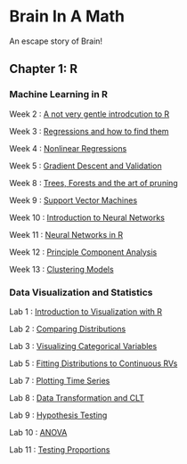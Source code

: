 # Brain In A Math

An escape story of Brain!

## Chapter 1: R

### Machine Learning in R

Week 2
: [A not very gentle introdcution to R](W2_Data_Processing.html)

Week 3
: [Regressions and how to find them](W3_Regression.html)

Week 4
: [Nonlinear Regressions](W4_Nonlinear.html)

Week 5
: [Gradient Descent and Validation](W5_GradientDescent.html)

Week 8
: [Trees, Forests and the art of pruning](W8_Trees.html)

Week 9
: [Support Vector Machines](W9_SVM.html)

Week 10
: [Introduction to Neural Networks](W10_NNets.html)

Week 11
: [Neural Networks in R](W11_NNets.html)

Week 12
: [Principle Component Analysis](W12_PCA.html)

Week 13
: [Clustering Models](W13_Kmeans.html)
 

### Data Visualization and Statistics
Lab 1 
: [Introduction to Visualization with R](Lab1_Read_Cleaned_Plotted.html)

Lab 2
: [Comparing Distributions](Lab-2_Data_Vizualization.html)

Lab 3
: [Visualizing Categorical Variables](Lab-3_DiscreteDistributions.html)

Lab 5
: [Fitting Distributions to Continuous RVs](Lab-5_Fitting_Distributions.html)

Lab 7
: [Plotting Time Series](Lab-7_Time_Series.html)

Lab 8
: [Data Transformation and CLT](Lab-8_Data_Transformation.html)

Lab 9
: [Hypothesis Testing](Lab-9_HypothesisTesting.html)

Lab 10
: [ANOVA](Lab-10_ANOVA.html)

Lab 11
: [Testing Proportions](Lab-11_TestingProportions.html)
